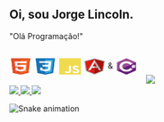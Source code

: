 ## Oi, sou Jorge Lincoln.
"Olá Programação!"

<div style="display: inline_block"><br>
  <img align="center" alt="jorgelincoln-HTML" height="30" width="40" src="https://raw.githubusercontent.com/devicons/devicon/master/icons/html5/html5-original.svg">
  <img align="center" alt="jorgelincoln-CSS" height="30" width="40" src="https://raw.githubusercontent.com/devicons/devicon/master/icons/css3/css3-original.svg">
  <img align="center" alt="jorgelincoln-Js" height="30" width="40" src="https://raw.githubusercontent.com/devicons/devicon/master/icons/javascript/javascript-plain.svg">
  <img align="center" alt="jorgelincoln-angularjs" height="30" width="40" src="https://raw.githubusercontent.com/devicons/devicon/master/icons/angularjs/angularjs-original.svg">
  &
  <img align="center" alt="jorgelincoln-Csharp" height="30" width="40" src="https://raw.githubusercontent.com/devicons/devicon/master/icons/csharp/csharp-original.svg">
   
</div>

<div>
  <div align="center">
  <a href="https://github.com/JorgeLincoln">
  <img height="180em" src="https://github-readme-stats.vercel.app/api?username=jorgeLincoln&show_icons=true&theme=merko&include_all_commits=true&count_private=true"/>
</div>
  
<div> 
 <a href = "mailto:jlincolnsg@hotmail.com"><img src="https://img.shields.io/badge/-hotmail-%23333?style=for-the-badge&logo=hotmail&logoColor=blue" target="_blank">
 <a href = "mailto:jlincolnsg@hotmail.com"><img src="https://img.shields.io/badge/Microsoft_Teams-6264A7?style=for-the-badge&logo=microsoft-teams&logoColor=white" target="_blank">
 <a href = "mailto:jlincolnsg@hotmail.com"><img src="https://img.shields.io/badge/Google_chrome-4285F4?style=for-the-badge&logo=Google-chrome&logoColor=white" target="_blank"></a>
   
![Snake animation](https://github.com/JorgeLincoln21/JorgeLincoln21/blob/output/github-contribution-grid-snake.svg)
 
</div>
